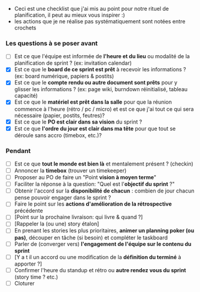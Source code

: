 * Ceci est une checklist que j'ai mis au point pour notre rituel de planification, il peut au mieux vous inspirer :)
* les actions que je ne réalise pas systématiquement sont notées entre crochets

### Les questions à se poser avant

- [ ]  Est ce que l'équipe est informée de **l'heure et du lieu** ou modalité de la planification de sprint ? (ex: invitation calendar)
- [x]  Est ce que le **board de ce sprint est prêt** à recevoir les informations ? (ex: board numérique, papiers & postits)
- [x]  Est ce que le **compte rendu ou autre document sont prêts** pour y glisser les informations ? (ex: page wiki, burndown réinitialisé, tableau capacité)
- [x]  Est ce que le **matériel est prêt dans la salle** pour que la réunion commence à l'heure (rétro / pc / micro) et est ce que j'ai tout ce qui sera nécessaire (papier, postits, feutres)?
- [x]  Est ce que le **PO est clair dans sa vision** du sprint ?
- [x]  Est ce que **l'ordre du jour est clair dans ma tête** pour que tout se déroule sans accro (timebox, etc.)?

### Pendant

- [ ]  Est ce que **tout le monde est bien là** et mentalement présent ? (checkin)
- [ ]  Annoncer la **timebox** (trouver un timekeeper)
- [ ]  Proposer au PO de faire un "Point **vision à moyen terme**"
- [ ]  Faciliter la réponse à la question: "Quel est l'**objectif du sprint** ?"
- [ ]  Obtenir l'accord sur la **disponibilité de chacun** : combien de jour chacun pense pouvoir engager dans le sprint ?
- [ ]  Faire le point sur les **actions d'amélioration de la rétrospective** précédente
- [ ]  [Point sur la prochaine livraison: qui livre & quand ?]
- [ ]  [Rappeler la (ou une) story étalon]
- [ ]  En prenant les stories les plus prioritaires, **animer un planning poker (ou pas)**, découper en tâche (si besoin) et compléter le taskboard
- [ ]  Parler de (converger vers) **l'engagement de l'équipe sur le contenu du sprint**
- [ ]  [Y a t il un accord ou une modification de la **définition du terminé** à apporter ?]
- [ ]  Confirmer l'heure du standup et rétro ou **autre rendez vous du sprint** (story time ? etc.)
- [ ]  Cloturer
